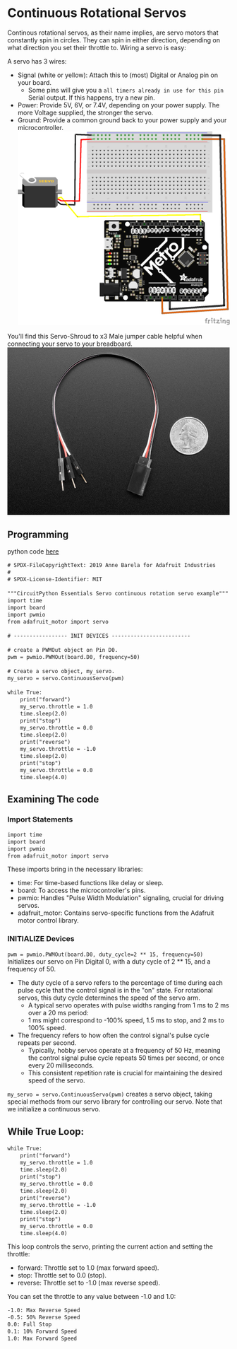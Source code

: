 # Continuous Rotational Servos

Continous rotational servos, as their name implies, are servo motors that constantly spin in circles. They can spin in either direction, depending on what direction you set their throttle to. Wiring a servo is easy:

A servo has 3 wires:
* Signal (white or yellow): Attach this to (most) Digital or Analog pin on your board. 
    * Some pins will give you a `all timers already in use for this pin` Serial output. If this happens, try a new pin. 
* Power: Provide 5V, 6V, or 7.4V, depending on your power supply. The more Voltage supplied, the stronger the servo. 
* Ground: Provide a common ground back to your power supply and your microcontroller. 
![servo_wiring](servo_wriring_breadboard.png)

You'll find this Servo-Shroud to x3 Male jumper cable helpful when connecting your servo to your breadboard. 
![jumpers](jumper.jpg)

## Programming

python code [here](rot_servo_high_level.py)
```
# SPDX-FileCopyrightText: 2019 Anne Barela for Adafruit Industries
#
# SPDX-License-Identifier: MIT

"""CircuitPython Essentials Servo continuous rotation servo example"""
import time
import board
import pwmio
from adafruit_motor import servo

# ----------------- INIT DEVICES -------------------------

# create a PWMOut object on Pin D0.
pwm = pwmio.PWMOut(board.D0, frequency=50)

# Create a servo object, my_servo.
my_servo = servo.ContinuousServo(pwm)

while True:
    print("forward")
    my_servo.throttle = 1.0
    time.sleep(2.0)
    print("stop")
    my_servo.throttle = 0.0
    time.sleep(2.0)
    print("reverse")
    my_servo.throttle = -1.0
    time.sleep(2.0)
    print("stop")
    my_servo.throttle = 0.0
    time.sleep(4.0)

```

## Examining The code

### Import Statements
```
import time
import board
import pwmio
from adafruit_motor import servo
```

These imports bring in the necessary libraries:

* time: For time-based functions like delay or sleep.
* board: To access the microcontroller's pins.
* pwmio: Handles "Pulse Width Modulation" signaling, crucial for driving servos.
* adafruit_motor: Contains servo-specific functions from the Adafruit motor control library.


### INITIALIZE Devices

`pwm = pwmio.PWMOut(board.D0, duty_cycle=2 ** 15, frequency=50)` 
Initializes our servo on Pin Digital 0, with a duty cycle of 2 ** 15, and a frequency of 50. 
* The duty cycle of a servo refers to the percentage of time during each pulse cycle that the control signal is in the "on" state. For rotational servos, this duty cycle determines the speed of the servo arm. 
    * A typical servo operates with pulse widths ranging from 1 ms to 2 ms over a 20 ms period:
    * 1 ms might correspond to -100% speed, 1.5 ms to stop, and 2 ms to 100% speed.
* The frequency refers to how often the control signal's pulse cycle repeats per second. 
    * Typically, hobby servos operate at a frequency of 50 Hz, meaning the control signal pulse cycle repeats 50 times per second, or once every 20 milliseconds. 
    * This consistent repetition rate is crucial for maintaining the desired speed of the servo.

`my_servo = servo.ContinuousServo(pwm)` 
creates a servo object, taking special methods from our servo library for controlling our servo. Note that we initialize a continuous servo. 

## While True Loop:
```
while True:
    print("forward")
    my_servo.throttle = 1.0
    time.sleep(2.0)
    print("stop")
    my_servo.throttle = 0.0
    time.sleep(2.0)
    print("reverse")
    my_servo.throttle = -1.0
    time.sleep(2.0)
    print("stop")
    my_servo.throttle = 0.0
    time.sleep(4.0)
```
This loop controls the servo, printing the current action and setting the throttle:

* forward: Throttle set to 1.0 (max forward speed).
* stop: Throttle set to 0.0 (stop).
* reverse: Throttle set to -1.0 (max reverse speed).

You can set the throttle to any value between -1.0 and 1.0:

    -1.0: Max Reverse Speed
    -0.5: 50% Reverse Speed
    0.0: Full Stop
    0.1: 10% Forward Speed
    1.0: Max Forward Speed


